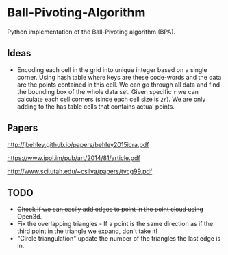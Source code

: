 # Ball-Pivoting-Algorithm
Python implementation of the Ball-Pivoting algorithm (BPA).

## Ideas

- Encoding each cell in the grid into unique integer based on a single corner. Using hash table
where keys are these code-words and the data are the points contained in this cell.
We can go through all data and find the bounding box of the whole data set. Given specific `r` we can
calculate each cell corners (since each cell size is `2r`). We are only adding to the has table
cells that contains actual points.  
  
  
## Papers
http://jbehley.github.io/papers/behley2015icra.pdf

https://www.ipol.im/pub/art/2014/81/article.pdf

http://www.sci.utah.edu/~csilva/papers/tvcg99.pdf

## TODO
- ~~Check if we can easily add edges to point in the point cloud using Open3d.~~
- Fix the overlapping triangles - If a point is the same direction as if the third point in the triangle we expand, don't take it!
- "Circle triangulation" update the number of the triangles the last edge is in.

